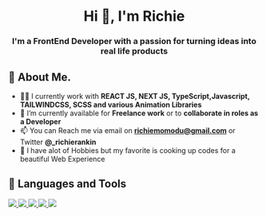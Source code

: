 <h1 align="center">Hi 👋, I'm Richie</h1>
<h3 align="center">I'm a FrontEnd Developer with a passion for turning ideas into real life products</h3>

## 🙋 About Me.


- 🙋‍♂️ I currently work with **REACT JS, NEXT JS, TypeScript,Javascript, TAILWINDCSS, SCSS and various Animation Libraries** 
- 💞️ I’m currently available for **Freelance work** or to **collaborate in roles as a Developer** 
- 📫 You can Reach me via email on **richiemomodu@gmail.com** or Twitter **@_richierankin**
- 👀 I have alot of Hobbies but my favorite is cooking up codes for a beautiful Web Experience

## 🚀 Languages and Tools
<p align="left"> 
    <!-- <a href="https://www.java.com" target="_blank"> <img src="https://img.icons8.com/color/48/000000/java-coffee-cup-logo.png"/> </a> -->
    <a href="https://reactjs.org/" target="_blank"> <img src="https://img.icons8.com/color/48/000000/react-native.png"/> </a>
    <a href="https://spring.io/projects/spring-boot" target="_blank"> <img src="https://img.icons8.com/color/48/000000/spring-logo.png"/> </a> 
    <a href="https://developer.mozilla.org/en-US/docs/Web/JavaScript" target="_blank"> <img src="https://img.icons8.com/color/48/000000/javascript.png"/> </a> 
    <a href="https://www.w3.org/html/" target="_blank"> <img src="https://img.icons8.com/color/48/000000/html-5.png"/> </a> 
    <a href="https://www.w3schools.com/css/" target="_blank"> <img src="https://img.icons8.com/color/48/000000/css3.png"/> </a> 
    
    
    
<!---
RichieTheDev/RichieTheDev is a ✨ special ✨ repository because its `README.md` (this file) appears on your GitHub profile.
You can click the Preview link to take a look at your changes.
--->

